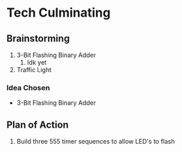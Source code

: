# Tech Culminating


## Brainstorming
1. 3-Bit Flashing Binary Adder
    1. Idk yet
2. Traffic Light

### Idea Chosen
* 3-Bit Flashing Binary Adder

## Plan of Action
1. Build three 555 timer sequences to allow LED's to flash
